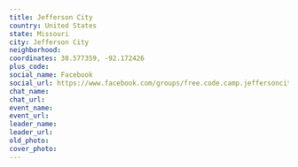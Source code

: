 ```yaml
---
title: Jefferson City
country: United States
state: Missouri
city: Jefferson City
neighborhood: 
coordinates: 38.577359, -92.172426
plus_code:
social_name: Facebook
social_url: https://www.facebook.com/groups/free.code.camp.jeffersoncity
chat_name:
chat_url:
event_name:
event_url:
leader_name:
leader_url:
old_photo: 
cover_photo:
---
```

